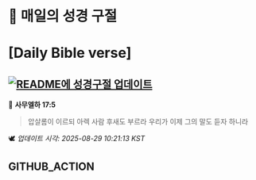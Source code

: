 # 🙏 매일의 성경 구절
# [Daily Bible verse]
## [![README에 성경구절 업데이트](https://github.com/DONGSUKA/first_test/actions/workflows/update-readme-bible.yml/badge.svg)](https://github.com/DONGSUKA/first_test/actions/workflows/update-readme-bible.yml)
<!-- START_BIBLE_VERSE -->
📖 **사무엘하 17:5**
> 압살롬이 이르되 아렉 사람 후새도 부르라 우리가 이제 그의 말도 듣자 하니라

🕊️ _업데이트 시각: 2025-08-29 10:21:13 KST_
  <!-- END_BIBLE_VERSE -->
## GITHUB_ACTION
